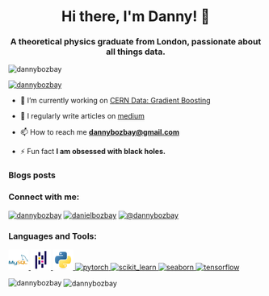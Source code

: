 <h1 align="center">Hi there, I'm Danny! 👋 </h1>
<h3 align="center">A theoretical physics graduate from London, passionate about all things data.</h3>

<p align="left"> <img src="https://komarev.com/ghpvc/?username=dannybozbay&label=Profile%20views&color=0e75b6&style=flat" alt="dannybozbay" /> </p>

<p align="left"> <a href="https://github.com/ryo-ma/github-profile-trophy"><img src="https://github-profile-trophy.vercel.app/?username=dannybozbay" alt="dannybozbay" /></a> </p>

- 🔭 I’m currently working on [CERN Data: Gradient Boosting](https://github.com/dannybozbay/CERN-Gradient-Boosting)

- 📝 I regularly write articles on [medium](https://dannybozbay.medium.com)

- 📫 How to reach me **dannybozbay@gmail.com**

- ⚡ Fun fact **I am obsessed with black holes.**

### Blogs posts
<!-- BLOG-POST-LIST:START -->
<!-- BLOG-POST-LIST:END -->

<h3 align="left">Connect with me:</h3>
<p align="left">
<a href="https://linkedin.com/in/dannybozbay" target="blank"><img align="center" src="https://raw.githubusercontent.com/rahuldkjain/github-profile-readme-generator/master/src/images/icons/Social/linked-in-alt.svg" alt="dannybozbay" height="30" width="40" /></a>
<a href="https://kaggle.com/danielbozbay" target="blank"><img align="center" src="https://raw.githubusercontent.com/rahuldkjain/github-profile-readme-generator/master/src/images/icons/Social/kaggle.svg" alt="danielbozbay" height="30" width="40" /></a>
<a href="https://medium.com/@dannybozbay" target="blank"><img align="center" src="https://raw.githubusercontent.com/rahuldkjain/github-profile-readme-generator/master/src/images/icons/Social/medium.svg" alt="@dannybozbay" height="30" width="40" /></a>
</p>

<h3 align="left">Languages and Tools:</h3>
<p align="left"> <a href="https://www.mysql.com/" target="_blank" rel="noreferrer"> <img src="https://raw.githubusercontent.com/devicons/devicon/master/icons/mysql/mysql-original-wordmark.svg" alt="mysql" width="40" height="40"/> </a> <a href="https://pandas.pydata.org/" target="_blank" rel="noreferrer"> <img src="https://raw.githubusercontent.com/devicons/devicon/2ae2a900d2f041da66e950e4d48052658d850630/icons/pandas/pandas-original.svg" alt="pandas" width="40" height="40"/> </a> <a href="https://www.python.org" target="_blank" rel="noreferrer"> <img src="https://raw.githubusercontent.com/devicons/devicon/master/icons/python/python-original.svg" alt="python" width="40" height="40"/> </a> <a href="https://pytorch.org/" target="_blank" rel="noreferrer"> <img src="https://www.vectorlogo.zone/logos/pytorch/pytorch-icon.svg" alt="pytorch" width="40" height="40"/> </a> <a href="https://scikit-learn.org/" target="_blank" rel="noreferrer"> <img src="https://upload.wikimedia.org/wikipedia/commons/0/05/Scikit_learn_logo_small.svg" alt="scikit_learn" width="40" height="40"/> </a> <a href="https://seaborn.pydata.org/" target="_blank" rel="noreferrer"> <img src="https://seaborn.pydata.org/_images/logo-mark-lightbg.svg" alt="seaborn" width="40" height="40"/> </a> <a href="https://www.tensorflow.org" target="_blank" rel="noreferrer"> <img src="https://www.vectorlogo.zone/logos/tensorflow/tensorflow-icon.svg" alt="tensorflow" width="40" height="40"/> </a> </p>

<p><img align="left" src="https://github-readme-stats.vercel.app/api/top-langs?username=dannybozbay&show_icons=true&locale=en&layout=compact" alt="dannybozbay" /></p>

<p>&nbsp;<img align="center" src="https://github-readme-stats.vercel.app/api?username=dannybozbay&show_icons=true&locale=en" alt="dannybozbay" /></p>

